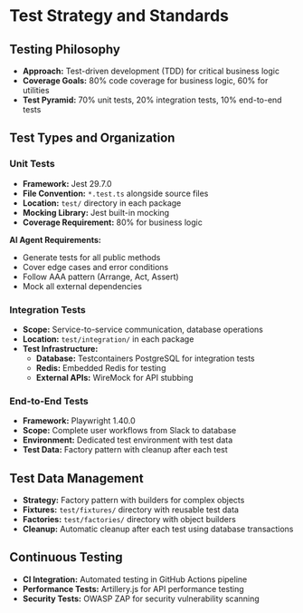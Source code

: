 # Test Strategy and Standards

## Testing Philosophy

- **Approach:** Test-driven development (TDD) for critical business logic
- **Coverage Goals:** 80% code coverage for business logic, 60% for utilities
- **Test Pyramid:** 70% unit tests, 20% integration tests, 10% end-to-end tests

## Test Types and Organization

### Unit Tests

- **Framework:** Jest 29.7.0
- **File Convention:** `*.test.ts` alongside source files
- **Location:** `test/` directory in each package
- **Mocking Library:** Jest built-in mocking
- **Coverage Requirement:** 80% for business logic

**AI Agent Requirements:**

- Generate tests for all public methods
- Cover edge cases and error conditions
- Follow AAA pattern (Arrange, Act, Assert)
- Mock all external dependencies

### Integration Tests

- **Scope:** Service-to-service communication, database operations
- **Location:** `test/integration/` in each package
- **Test Infrastructure:**
  - **Database:** Testcontainers PostgreSQL for integration tests
  - **Redis:** Embedded Redis for testing
  - **External APIs:** WireMock for API stubbing

### End-to-End Tests

- **Framework:** Playwright 1.40.0
- **Scope:** Complete user workflows from Slack to database
- **Environment:** Dedicated test environment with test data
- **Test Data:** Factory pattern with cleanup after each test

## Test Data Management

- **Strategy:** Factory pattern with builders for complex objects
- **Fixtures:** `test/fixtures/` directory with reusable test data
- **Factories:** `test/factories/` directory with object builders
- **Cleanup:** Automatic cleanup after each test using database transactions

## Continuous Testing

- **CI Integration:** Automated testing in GitHub Actions pipeline
- **Performance Tests:** Artillery.js for API performance testing
- **Security Tests:** OWASP ZAP for security vulnerability scanning
